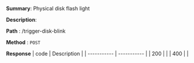 **Summary**: Physical disk flash light

**Description**:

**Path** : /trigger-disk-blink

**Method** : `POST`

**Response**
| code      | Description |
| ----------- | ----------- |
|  200   |       |
|  400   |       |

